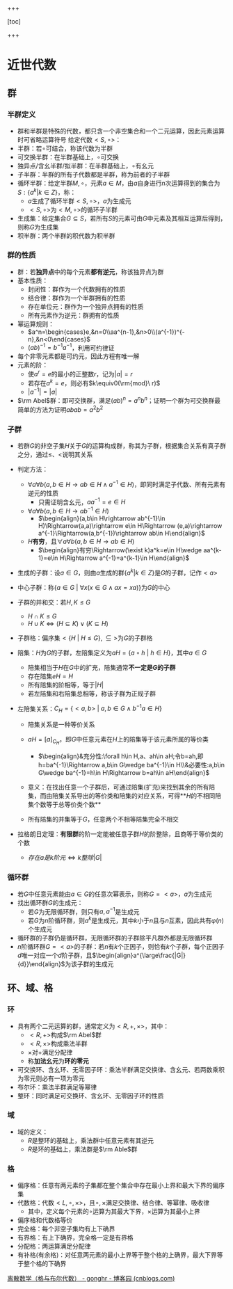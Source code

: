 +++

[toc]

+++

# 近世代数

## 群

### 半群定义

- 群和半群是特殊的代数，都只含一个非空集合和一个二元运算，因此元素运算时可省略运算符号
  给定代数$<S,\circ>$：
- 半群：若$\circ$可结合，称该代数为半群
- 可交换半群：在半群基础上，$\circ$可交换
- 独异点/含幺半群/拟半群：在半群基础上，$\circ$有幺元
- 子半群：半群的所有子代数都是半群，称为前者的子半群
- 循环半群：给定半群$M,\circ$，元素$a\in M$，由$a$自身进行$n$次运算得到的集合为$S:\{a^k|k\in Z\}$，称：
  - $a$生成了循环半群$<S,\circ>$，$a$为生成元
  - $<S,\circ>$为$<M,\circ>$的循环子半群
- 生成集：给定集合$G\subseteq S$，若所有$S$的元素可由$G$中元素及其相互运算后得到，则称$G$为生成集
- 积半群：两个半群的积代数为积半群

### 群的性质

- 群：若**独异点**中的每个元素**都有逆元**，称该独异点为群
- 基本性质：
  - 封闭性：群作为一个代数拥有的性质
  - 结合律：群作为一个半群拥有的性质
  - 存在单位元：群作为一个独异点拥有的性质
  - 所有元素作为逆元：群拥有的性质
- 幂运算规则：
  - $a^n=\begin{cases}e,&n=0\\aa^{n-1},&n>0\\(a^{-1})^{-n},&n<0\end{cases}$
  - $(ab)^{-1}=b^{-1}a^{-1}$，利用可约律证
- 每个非零元素都是可约元，因此方程有唯一解
- 元素的阶：
  - 使$a^r=e$的最小的正整数$r$，记为$|a|=r$
  - 若存在$a^k=e$，则必有$k\equiv0(\rm{mod}\ r)$
  - $|a^{-1}|=|a|$
- $\rm Abel$群：即可交换群，满足$(ab)^n=a^nb^n$；证明一个群为可交换群最简单的方法为证明$abab=a^2b^2$

### 子群

- 若群$G$的非空子集$H$关于$G$的运算构成群，称其为子群，根据集合关系有真子群之分，通过$\le$、$<$说明其关系
- 判定方法：
  - $\forall a\forall b(a,b\in H\rightarrow ab\in H\wedge a^{-1}\in H)$，即同时满足子代数、所有元素有逆元的性质
    - 只需证明含幺元，$aa^{-1}=e\in H$
  - $\forall a\forall b(a,b\in H\rightarrow ab^{-1}\in H)$
    - $\begin{align}(a,b\in H\rightarrow ab^{-1}\in H)\Rightarrow(a,a)\rightarrow e\in H\Rightarrow (e,a)\rightarrow a^{-1}\Rightarrow(a,b^{-1})\rightarrow ab\in H\end{align}$
  - $H$**有穷**，且$\forall a\forall b(a,b\in H\rightarrow ab\in H)$
    - $\begin{align}有穷\Rightarrow(\exist k)a^k=e\in H\wedge aa^{k-1}=e\in H\Rightarrow a^{-1}=a^{k-1}\in H\end{align}$
- 生成的子群：设$a\in G$，则由$a$生成的群$\{a^k|k\in Z\}$是$G$的子群，记作$<a>$
- 中心子群：称$\{a\in G\ |\ \forall x(x\in G\wedge ax=xa)\}$为$G$的中心
- 子群的并和交：若$H,K\le G$
  - $H\cap K\le G$
  - $H\cup K\Leftrightarrow (H\subseteq K)\vee (K\subseteq H)$
- 子群格：偏序集$<\{H\ |\ H\le G\},\subseteq>$为$G$的子群格
- 陪集：$H$为$G$的子群，左陪集定义为$aH=\{a\circ h\ |\ h\in H\}$，其中$a\in G$
  - 陪集相当于$H$在$G$中的扩充，陪集通常**不一定是$G$的子群**
  - 存在陪集$eH=H$
  - 所有陪集的阶相等，等于$|H|$
  - 若左陪集和右陪集总相等，称该子群为正规子群

- 左陪集关系：$C_H=\{<a,b>\ |\ a,b\in G\wedge b^{-1}a\in H\}$
  - 陪集关系是一种等价关系
  - $aH=[a]_{C_H}$，即$G$中任意元素在$H$上的陪集等于该元素所属的等价类
    - $\begin{align}&充分性:\forall h\in H,a、ah\in aH;令b=ah,即h=ba^{-1}\Rightarrow a,b\in G\wedge ba^{-1}\in H\\&必要性:a,b\in G\wedge ba^{-1}=h\in H\Rightarrow b=ah\in aH\end{align}$

  - 意义：在找出任意一个子群后，可通过陪集(扩充)来找到其余的所有陪集，而由陪集关系导出的等价类和陪集的对应关系，可得**$H$的不相同陪集个数等于总等价类个数**

  - 所有陪集的并集等于$G$，任意两个不相等陪集完全不相交

- 拉格朗日定理：**有限群**的阶一定能被任意子群$H$的阶整除，且商等于等价类的个数
  - $存在a是k阶元\Leftrightarrow k整除|G|$


### 循环群

- 若$G$中任意元素能由$a\in G$的任意次幂表示，则称$G=<a>$，$a$为生成元
- 找出循环群$G$的生成元：
  - 若$G$为无限循环群，则只有$a,a^{-1}$是生成元
  - 若$G$为$n$阶循环群，则$a^k$是生成元，其中$k$小于$n$且与$n$互素，因此共有$\varphi(n)$个生成元
- 循环群的子群仍是循环群，无限循环群的子群除平凡群外都是无限循环群
- $n$阶循环群$G=<a>$的子群：若$n$有$k$个正因子，则恰有$k$个子群，每个正因子$d$唯一对应一个$d$阶子群，且$\begin{align}a^{\large\frac{|G|}{d}}\end{align}$为该子群的生成元

## 环、域、格

### 环

- 具有两个二元运算的群，通常定义为$<R,+,\times>$，其中：
  - $<R,+>$构成$\rm Abel$群
  - $<R,\times>$构成乘法半群
  - $\times$对$+$满足分配律
  - 称**加法幺元**为**环的零元**
- 可交换环、含幺环、无零因子环：乘法半群满足交换律、含幺元、若两数乘积为零元则必有一项为零元
- 布尔环：乘法半群满足等幂律
- 整环：同时满足可交换环、含幺环、无零因子环的性质

### 域

- 域的定义：
  - $R$是整环的基础上，乘法群中任意元素有其逆元
  - $R$是环的基础上，乘法群是$\rm Able$群

### 格

- 偏序格：任意有两元素的子集都在整个集合中存在最小上界和最大下界的偏序集
- 代数格：代数$<L,\circ,\times>$，且$\circ,\times$满足交换律、结合律、等幂律、吸收律
  - 其中，定义每个元素的$\circ$运算为其最大下界，$\times$运算为其最小上界
- 偏序格和代数格等价
- 完全格：每个非空子集均有上下确界
- 有界格：有上下确界，完全格一定是有界格
- 分配格：两运算满足分配律
- 有补格(有余格)：对任意两元素的最小上界等于整个格的上确界，最大下界等于整个格的下确界

[离散数学（格与布尔代数） - gonghr - 博客园 (cnblogs.com)](https://www.cnblogs.com/gonghr/p/15474256.html#偏序格)
